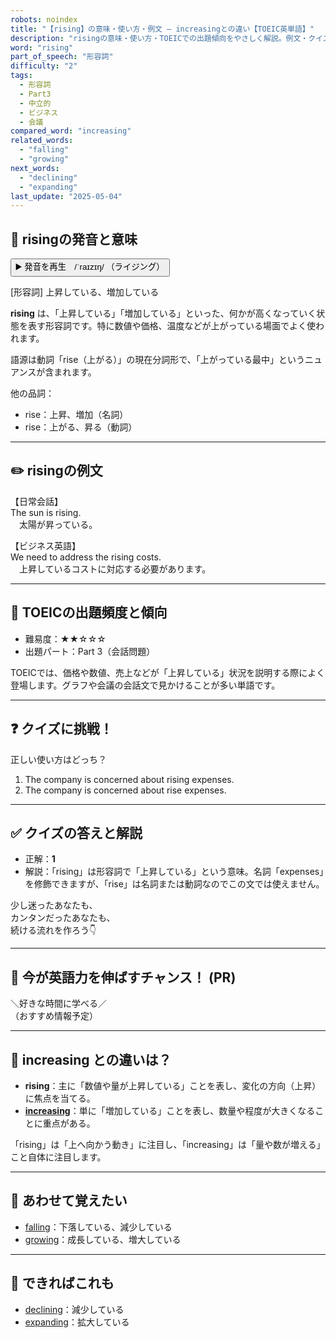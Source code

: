 ```yaml
---
robots: noindex
title: "【rising】の意味・使い方・例文 ― increasingとの違い【TOEIC英単語】"
description: "risingの意味・使い方・TOEICでの出題傾向をやさしく解説。例文・クイズ付きでincreasingとの違いもわかりやすく学べます。"
word: "rising"
part_of_speech: "形容詞"
difficulty: "2"
tags:
  - 形容詞
  - Part3
  - 中立的
  - ビジネス
  - 会議
compared_word: "increasing"
related_words:
  - "falling"
  - "growing"
next_words:
  - "declining"
  - "expanding"
last_update: "2025-05-04"
---
```


## 🔰 risingの発音と意味

<button class="play-audio" onclick="playTTS('rising')">
  <span class="play-audio-main">
    ▶️ 発音を再生　/ˈraɪzɪŋ/
  </span>
  <span class="play-audio-sub">
    （ライジング）
  </span>
</button>

[形容詞] 上昇している、増加している

**rising** は、「上昇している」「増加している」といった、何かが高くなっていく状態を表す形容詞です。特に数値や価格、温度などが上がっている場面でよく使われます。

語源は動詞「rise（上がる）」の現在分詞形で、「上がっている最中」というニュアンスが含まれます。

他の品詞：  
- rise：上昇、増加（名詞）
- rise：上がる、昇る（動詞）

---

## ✏️ risingの例文

【日常会話】  
The sun is rising.  
　太陽が昇っている。

【ビジネス英語】  
We need to address the rising costs.  
　上昇しているコストに対応する必要があります。

---

## 🎯 TOEICの出題頻度と傾向

- 難易度：★★☆☆☆
- 出題パート：Part 3（会話問題）

TOEICでは、価格や数値、売上などが「上昇している」状況を説明する際によく登場します。グラフや会議の会話文で見かけることが多い単語です。

---

## ❓ クイズに挑戦！

正しい使い方はどっち？

1. The company is concerned about rising expenses.  
2. The company is concerned about rise expenses.

---

## ✅ クイズの答えと解説

- 正解：**1**
- 解説：「rising」は形容詞で「上昇している」という意味。名詞「expenses」を修飾できますが、「rise」は名詞または動詞なのでこの文では使えません。

少し迷ったあなたも、  
カンタンだったあなたも、  
続ける流れを作ろう👇️

---

## 🚀 今が英語力を伸ばすチャンス！ (PR)

<div class="info-center">
＼好きな時間に学べる／<br>  
（おすすめ情報予定）
</div>

---

## 🤔  increasing との違いは？

- **rising**：主に「数値や量が上昇している」ことを表し、変化の方向（上昇）に焦点を当てる。
- **[increasing](/word/increasing/)**：単に「増加している」ことを表し、数量や程度が大きくなることに重点がある。

「rising」は「上へ向かう動き」に注目し、「increasing」は「量や数が増える」こと自体に注目します。

---

## 🧩 あわせて覚えたい

- [falling](/word/falling/)：下落している、減少している
- [growing](/word/growing/)：成長している、増大している

---

## 📖 できればこれも

- [declining](/word/declining/)：減少している
- [expanding](/word/expanding/)：拡大している

<!-- cvid: aid26_bid36 -->
